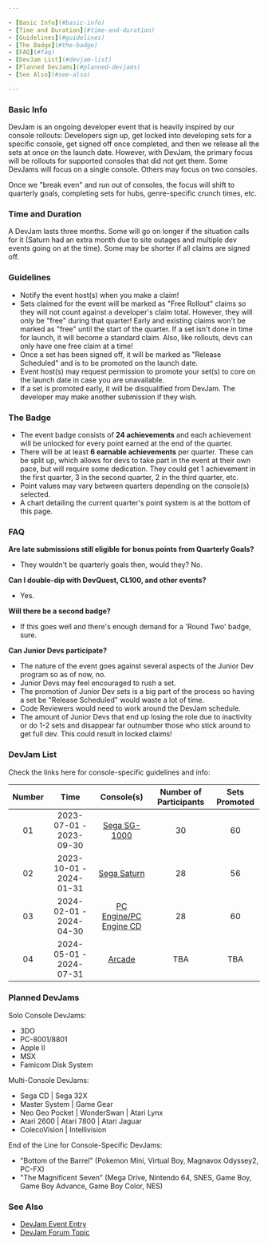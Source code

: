```yaml
---

- [Basic Info](#basic-info)
- [Time and Duration](#time-and-duration)
- [Guidelines](#guidelines)
- [The Badge](#the-badge)
- [FAQ](#faq)
- [DevJam List](#devjam-list)
- [Planned DevJams](#planned-devjams)
- [See Also](#see-also)

---
```


### Basic Info

DevJam is an ongoing developer event that is heavily inspired by our console rollouts: Developers sign up, get locked into developing sets for a specific console, get signed off once completed, and then we release all the sets at once on the launch date. However, with DevJam, the primary focus will be rollouts for supported consoles that did not get them. Some DevJams will focus on a single console. Others may focus on two consoles.

Once we "break even" and run out of consoles, the focus will shift to quarterly goals, completing sets for hubs, genre-specific crunch times, etc.

### Time and Duration

A DevJam lasts three months. Some will go on longer if the situation calls for it (Saturn had an extra month due to site outages and multiple dev events going on at the time). Some may be shorter if all claims are signed off.

### Guidelines

- Notify the event host(s) when you make a claim!
- Sets claimed for the event will be marked as "Free Rollout" claims so they will not count against a developer's claim total. However, they will only be "free" during that quarter! Early and existing claims won't be marked as "free" until the start of the quarter. If a set isn't done in time for launch, it will become a standard claim. Also, like rollouts, devs can only have one free claim at a time!
- Once a set has been signed off, it will be marked as "Release Scheduled" and is to be promoted on the launch date.
- Event host(s) may request permission to promote your set(s) to core on the launch date in case you are unavailable.
- If a set is promoted early, it will be disqualified from DevJam. The developer may make another submission if they wish.

### The Badge

- The event badge consists of **24 achievements** and each achievement will be unlocked for every point earned at the end of the quarter.
- There will be at least **6 earnable achievements** per quarter. These can be split up, which allows for devs to take part in the event at their own pace, but will require some dedication. They could get 1 achievement in the first quarter, 3 in the second quarter, 2 in the third quarter, etc.
- Point values may vary between quarters depending on the console(s) selected.
- A chart detailing the current quarter's point system is at the bottom of this page.

### FAQ

**Are late submissions still eligible for bonus points from Quarterly Goals?**

- They wouldn't be quarterly goals then, would they? No.

**Can I double-dip with DevQuest, CL100, and other events?**

- Yes.

**Will there be a second badge?**

- If this goes well and there's enough demand for a 'Round Two' badge, sure.

**Can Junior Devs participate?**

- The nature of the event goes against several aspects of the Junior Dev program so as of now, no.
- Junior Devs may feel encouraged to rush a set.
- The promotion of Junior Dev sets is a big part of the process so having a set be "Release Scheduled" would waste a lot of time.
- Code Reviewers would need to work around the DevJam schedule.
- The amount of Junior Devs that end up losing the role due to inactivity or do 1-2 sets and disappear far outnumber those who stick around to get full dev. This could result in locked claims!

### DevJam List

Check the links here for console-specific guidelines and info:

| Number |          Time           |                                                    Console(s)                                                    | Number of Participants | Sets Promoted |
| :----: | :---------------------: | :--------------------------------------------------------------------------------------------------------------: | :--------------------: | :-----------: |
|   01   | 2023-07-01 - 2023-09-30 |        [Sega SG-1000](https://github.com/RetroAchievements/docs/wiki/DevJam-I-%E2%80%90-SG%E2%80%901000)         |           30           |      60       |
|   02   | 2023-10-01 - 2024-01-31 |          [Sega Saturn](https://github.com/RetroAchievements/docs/wiki/DevJam-II-%E2%80%90-Sega-Saturn)           |           28           |      56       |
|   03   | 2024-02-01 - 2024-04-30 | [PC Engine/PC Engine CD](https://github.com/RetroAchievements/docs/wiki/DevJam-III-‐-PC-Engine-and-PC-Engine-CD) |           28           |      60       |
|   04   | 2024-05-01 - 2024-07-31 |               [Arcade](https://github.com/RetroAchievements/docs/wiki/DevJam-IV-%E2%80%90-Arcade)                |          TBA           |      TBA      |

### Planned DevJams

Solo Console DevJams:

- 3DO
- PC-8001/8801
- Apple II
- MSX
- Famicom Disk System

Multi-Console DevJams:

- Sega CD | Sega 32X
- Master System | Game Gear
- Neo Geo Pocket | WonderSwan | Atari Lynx
- Atari 2600 | Atari 7800 | Atari Jaguar
- ColecoVision | Intellivision

End of the Line for Console-Specific DevJams:

- "Bottom of the Barrel" (Pokemon Mini, Virtual Boy, Magnavox Odyssey2, PC-FX)
- "The Magnificent Seven" (Mega Drive, Nintendo 64, SNES, Game Boy, Game Boy Advance, Game Boy Color, NES)

### See Also

- [DevJam Event Entry](https://retroachievements.org/game/20000)
- [DevJam Forum Topic](https://retroachievements.org/viewtopic.php?t=22368)

